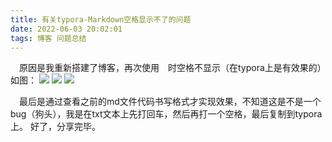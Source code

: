 ```yaml
---
title: 有关typora-Markdown空格显示不了的问题
date: 2022-06-03 20:02:01
tags: 博客 问题总结
---
```

 原因是我重新搭建了博客，再次使用&emsp;时空格不显示（在typora上是有效果的）如图：<!--more-->
![](https://seikim.com/i/2022/06/04/3ffgwd.png)
![](https://seikim.com/i/2022/06/04/3ffh8u.png)
![](https://seikim.com/i/2022/06/04/3fff0j.png)  

 最后是通过查看之前的md文件代码书写格式才实现效果，不知道这是不是一个bug（狗头），我是在txt文本上先打回车，然后再打一个空格，最后复制到typora上。
好了，分享完毕。
